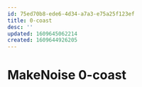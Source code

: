 ```yaml
---
id: 75ed70b8-ede6-4d34-a7a3-e75a25f123ef
title: 0-coast
desc: ''
updated: 1609645062214
created: 1609644926205
---
```


# MakeNoise 0-coast
